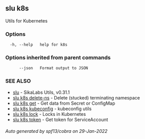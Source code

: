 ## slu k8s

Utils for Kubernetes

### Options

```
  -h, --help   help for k8s
```

### Options inherited from parent commands

```
      --json   Format output to JSON
```

### SEE ALSO

* [slu](slu.md)	 - SikaLabs Utils, v0.31.1
* [slu k8s delete-ns](slu_k8s_delete-ns.md)	 - Delete (stucked) terminating namespace
* [slu k8s get](slu_k8s_get.md)	 - Get data from Secret or ConfigMap
* [slu k8s kubeconfig](slu_k8s_kubeconfig.md)	 - kubeconfig utils
* [slu k8s lock](slu_k8s_lock.md)	 - Locks in Kubernetes
* [slu k8s token](slu_k8s_token.md)	 - Get token for ServiceAccount

###### Auto generated by spf13/cobra on 29-Jan-2022
